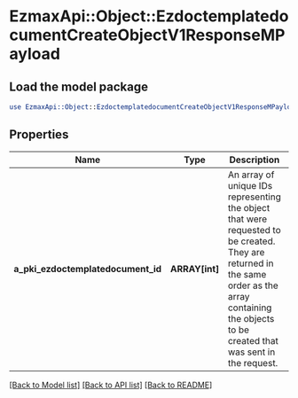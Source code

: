 # EzmaxApi::Object::EzdoctemplatedocumentCreateObjectV1ResponseMPayload

## Load the model package
```perl
use EzmaxApi::Object::EzdoctemplatedocumentCreateObjectV1ResponseMPayload;
```

## Properties
Name | Type | Description | Notes
------------ | ------------- | ------------- | -------------
**a_pki_ezdoctemplatedocument_id** | **ARRAY[int]** | An array of unique IDs representing the object that were requested to be created.  They are returned in the same order as the array containing the objects to be created that was sent in the request. | 

[[Back to Model list]](../README.md#documentation-for-models) [[Back to API list]](../README.md#documentation-for-api-endpoints) [[Back to README]](../README.md)


